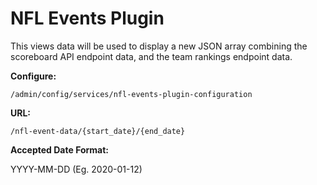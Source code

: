 # NFL Events Plugin

This views data will be used to display a new JSON array combining the 
scoreboard API endpoint data, and the team rankings endpoint data.

**Configure:**

`/admin/config/services/nfl-events-plugin-configuration` 

**URL:**

`/nfl-event-data/{start_date}/{end_date}`

**Accepted Date Format:**

YYYY-MM-DD (Eg. 2020-01-12)
